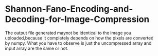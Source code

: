 # Shannon-Fano-Encoding-and-Decoding-for-Image-Compression
The output file generated maynot be identical to the image you uploaded,because it completely depends on how the pixels are converted by numpy. What you have to observe is just the uncompressed array and input array are the same or not.
